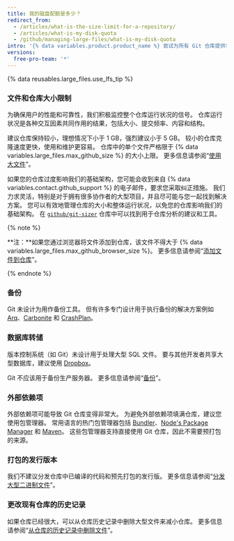 ```yaml
---
title: 我的磁盘配额是多少？
redirect_from:
  - /articles/what-is-the-size-limit-for-a-repository/
  - /articles/what-is-my-disk-quota
  - /github/managing-large-files/what-is-my-disk-quota
intro: '{% data variables.product.product_name %} 尝试为所有 Git 仓库提供丰富的存储空间，尽管文件和仓库大小存在硬性限制。'
versions:
  free-pro-team: '*'
---
```


{% data reusables.large_files.use_lfs_tip %}

### 文件和仓库大小限制

为确保用户的性能和可靠性，我们积极监控整个仓库运行状况的信号。 仓库运行状况是各种交互因素共同作用的结果，包括大小、提交频率、内容和结构。

建议仓库保持较小，理想情况下小于 1 GB，强烈建议小于 5 GB。 较小的仓库克隆速度更快，使用和维护更容易。 仓库中的单个文件严格限于 {% data variables.large_files.max_github_size %} 的大小上限。 更多信息请参阅“[使用大文件](/github/managing-large-files/working-with-large-files)”。

如果您的仓库过度影响我们的基础架构，您可能会收到来自 {% data variables.contact.github_support %} 的电子邮件，要求您采取纠正措施。 我们力求灵活，特别是对于拥有很多协作者的大型项目，并且尽可能与您一起找到解决方案。 您可以有效地管理仓库的大小和整体运行状况，以免您的仓库影响我们的基础架构。 在 [`github/git-sizer`](https://github.com/github/git-sizer) 仓库中可以找到用于仓库分析的建议和工具。

{% note %}

**注：**如果您通过浏览器将文件添加到仓库，该文件不得大于 {% data variables.large_files.max_github_browser_size %}。 更多信息请参阅“[添加文件到仓库](/github/managing-files-in-a-repository/adding-a-file-to-a-repository)”。

{% endnote %}

### 备份

Git 未设计为用作备份工具。 但有许多专门设计用于执行备份的解决方案例如 [Arq](https://www.arqbackup.com/)、[Carbonite](http://www.carbonite.com/) 和 [CrashPlan](https://www.crashplan.com/en-us/)。

### 数据库转储

版本控制系统（如 Git）未设计用于处理大型 SQL 文件。 要与其他开发者共享大型数据库，建议使用 [Dropbox](https://www.dropbox.com/)。

Git 不应该用于备份生产服务器。 更多信息请参阅“[备份](/github/managing-large-files/what-is-my-disk-quota#backups)”。

### 外部依赖项

外部依赖项可能导致 Git 仓库变得非常大。 为避免外部依赖项填满仓库，建议您使用包管理器。 常用语言的热门包管理器包括 [Bundler](http://bundler.io/)、[Node's Package Manager](http://npmjs.org/) 和 [Maven](http://maven.apache.org/)。 这些包管理器支持直接使用 Git 仓库，因此不需要预打包的来源。

### 打包的发行版本

我们不建议分发仓库中已编译的代码和预先打包的发行版。 更多信息请参阅“[分发大型二进制文件](/github/managing-large-files/distributing-large-binaries)”。

### 更改现有仓库的历史记录

如果仓库已经很大，可以从仓库历史记录中删除大型文件来减小仓库。 更多信息请参阅“[从仓库的历史记录中删除文件](/github/managing-large-files/removing-files-from-a-repositorys-history)”。
